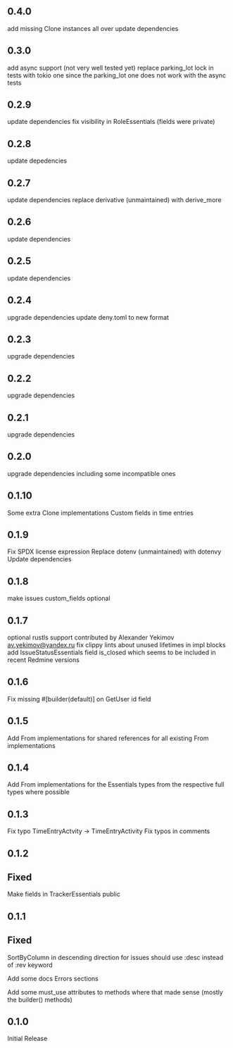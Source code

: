 ## 0.4.0

add missing Clone instances all over
update dependencies

## 0.3.0

add async support (not very well tested yet)
replace parking\_lot lock in tests  with tokio one since the parking\_lot one
does not work with the async tests

## 0.2.9

update dependencies
fix visibility in RoleEssentials (fields were private)

## 0.2.8

update depedencies

## 0.2.7

update dependencies
replace derivative (unmaintained) with derive\_more

## 0.2.6

update dependencies

## 0.2.5

update dependencies

## 0.2.4

upgrade dependencies
update deny.toml to new format

## 0.2.3

upgrade dependencies

## 0.2.2

upgrade dependencies

## 0.2.1

upgrade dependencies

## 0.2.0

upgrade dependencies including some incompatible ones

## 0.1.10

Some extra Clone implementations
Custom fields in time entries

## 0.1.9

Fix SPDX license expression
Replace dotenv (unmaintained) with dotenvy
Update dependencies

## 0.1.8

make issues custom_fields optional

## 0.1.7

optional rustls support contributed by Alexander Yekimov <av.yekimov@yandex.ru>
fix clippy lints about unused lifetimes in impl blocks
add IssueStatusEssentials field is_closed which seems to be included in recent Redmine versions

## 0.1.6

Fix missing #[builder(default)] on GetUser id field

## 0.1.5

Add From implementations for shared references for all existing From implementations

## 0.1.4

Add From implementations for the Essentials types from the respective full types where possible

## 0.1.3

Fix typo TimeEntryActvity -> TimeEntryActivity
Fix typos in comments

## 0.1.2

## Fixed

Make fields in TrackerEssentials public

## 0.1.1

## Fixed

SortByColumn in descending direction for issues should use :desc instead of :rev keyword

Add some docs Errors sections

Add some must_use attributes to methods where that made sense (mostly the builder() methods)

## 0.1.0

Initial Release
